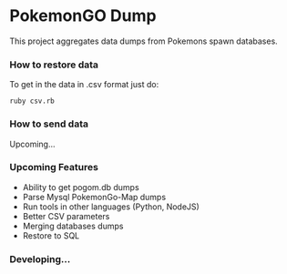 # PokemonGO Dump

This project aggregates data dumps from Pokemons spawn databases.

### How to restore data

To get in the data in .csv format just do:
```
ruby csv.rb
```

### How to send data

Upcoming...

### Upcoming Features

* Ability to get pogom.db dumps
* Parse Mysql PokemonGo-Map dumps
* Run tools in other languages (Python, NodeJS)
* Better CSV parameters
* Merging databases dumps
* Restore to SQL

### Developing...

